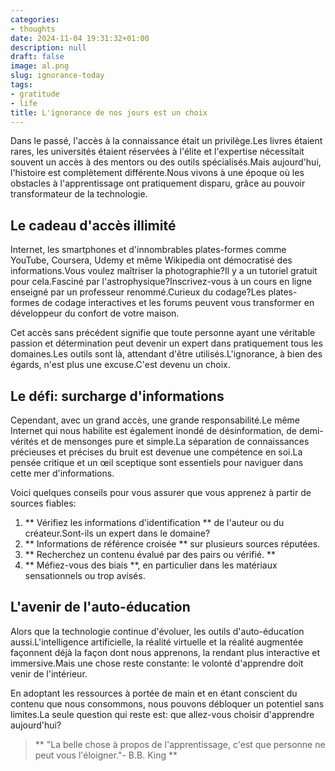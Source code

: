 ```yaml
---
categories:
- thoughts
date: 2024-11-04 19:31:32+01:00
description: null
draft: false
image: al.png
slug: ignorance-today
tags:
- gratitude
- life
title: L'ignorance de nos jours est un choix
---
```


<!-- hash: 3ad878e2bf20 -->
Dans le passé, l'accès à la connaissance était un privilège.Les livres étaient rares, les universités étaient réservées à l'élite et l'expertise nécessitait souvent un accès à des mentors ou des outils spécialisés.Mais aujourd'hui, l'histoire est complètement différente.Nous vivons à une époque où les obstacles à l'apprentissage ont pratiquement disparu, grâce au pouvoir transformateur de la technologie.

## Le cadeau d'accès illimité

Internet, les smartphones et d'innombrables plates-formes comme YouTube, Coursera, Udemy et même Wikipedia ont démocratisé des informations.Vous voulez maîtriser la photographie?Il y a un tutoriel gratuit pour cela.Fasciné par l'astrophysique?Inscrivez-vous à un cours en ligne enseigné par un professeur renommé.Curieux du codage?Les plates-formes de codage interactives et les forums peuvent vous transformer en développeur du confort de votre maison.

Cet accès sans précédent signifie que toute personne ayant une véritable passion et détermination peut devenir un expert dans pratiquement tous les domaines.Les outils sont là, attendant d'être utilisés.L'ignorance, à bien des égards, n'est plus une excuse.C'est devenu un choix.

## Le défi: surcharge d'informations

Cependant, avec un grand accès, une grande responsabilité.Le même Internet qui nous habilite est également inondé de désinformation, de demi-vérités et de mensonges pure et simple.La séparation de connaissances précieuses et précises du bruit est devenue une compétence en soi.La pensée critique et un œil sceptique sont essentiels pour naviguer dans cette mer d'informations.

Voici quelques conseils pour vous assurer que vous apprenez à partir de sources fiables:
1. ** Vérifiez les informations d'identification ** de l'auteur ou du créateur.Sont-ils un expert dans le domaine?
2. ** Informations de référence croisée ** sur plusieurs sources réputées.
3. ** Recherchez un contenu évalué par des pairs ou vérifié. **
4. ** Méfiez-vous des biais **, en particulier dans les matériaux sensationnels ou trop avisés.

## L'avenir de l'auto-éducation

Alors que la technologie continue d'évoluer, les outils d'auto-éducation aussi.L'intelligence artificielle, la réalité virtuelle et la réalité augmentée façonnent déjà la façon dont nous apprenons, la rendant plus interactive et immersive.Mais une chose reste constante: le volonté d'apprendre doit venir de l'intérieur.

En adoptant les ressources à portée de main et en étant conscient du contenu que nous consommons, nous pouvons débloquer un potentiel sans limites.La seule question qui reste est: que allez-vous choisir d'apprendre aujourd'hui?

> ** "La belle chose à propos de l'apprentissage, c'est que personne ne peut vous l'éloigner."- B.B. King **